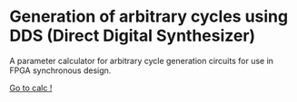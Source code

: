 # Generation of arbitrary cycles using DDS (Direct Digital Synthesizer)
A parameter calculator for arbitrary cycle generation circuits for use in FPGA synchronous design.

<a href=https://pgate1.at-ninja.jp/memo/dds/dds.htm>Go to calc !</a>
